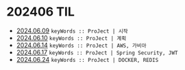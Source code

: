# 202406 TIL
- [2024.06.09](https://github.com/projectmiluju/TIL/tree/main/202406/20240609)
  `keyWords :: ProJect | 시작`
- [2024.06.10](https://github.com/projectmiluju/TIL/tree/main/202406/20240610)
    `keyWords :: ProJect | 계획`
- [2024.06.14](https://github.com/projectmiluju/TIL/tree/main/202406/20240614)
  `keyWords :: ProJect | AWS, 가비아`
- [2024.06.17](https://github.com/projectmiluju/TIL/tree/main/202406/20240617)
    `keyWords :: ProJect | Spring Security, JWT`
- [2024.06.24](https://github.com/projectmiluju/TIL/tree/main/202406/20240624)
  `keyWords :: ProJect | DOCKER, REDIS`

